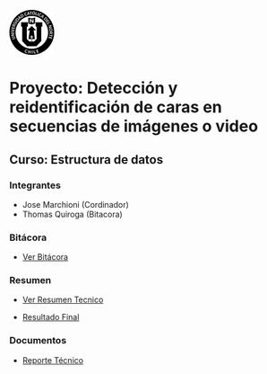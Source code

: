 ![UCN](docs/Imagenes/60x60-ucn-negro.png)


# Proyecto: Detección y reidentificación de caras en secuencias de imágenes o video
## Curso: Estructura de datos

### Integrantes

* Jose Marchioni (Cordinador)
* Thomas Quiroga (Bitacora)

### Bitácora

* [Ver Bitácora](docs/BITACORA.md)

### Resumen

* [Ver Resumen Tecnico](docs/RESUMEN.md)

* [Resultado Final](/docs/Imagenes/Resultado.png)

### Documentos

* [Reporte Técnico](docs/README.md)
